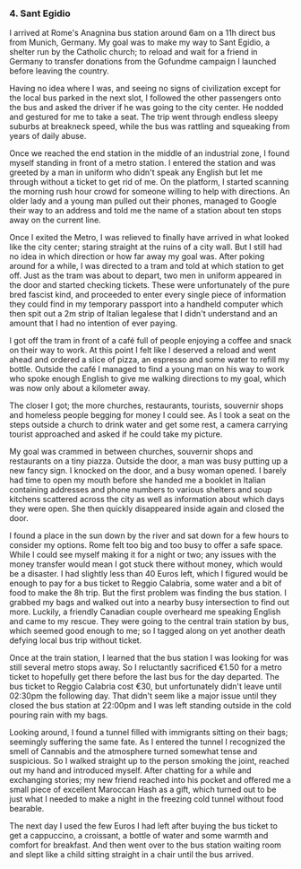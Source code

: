 ### 4. Sant Egidio

I arrived at Rome's Anagnina bus station around 6am on a 11h direct bus from Munich, Germany. My goal was to make my way to Sant Egidio, a shelter run by the Catholic church; to reload and wait for a friend in Germany to transfer donations from the Gofundme campaign I launched before leaving the country.

Having no idea where I was, and seeing no signs of civilization except for the local bus parked in the next slot, I followed the other passengers onto the bus and asked the driver if he was going to the city center. He nodded and gestured for me to take a seat. The trip went through endless sleepy suburbs at breakneck speed, while the bus was rattling and squeaking from years of daily abuse.

Once we reached the end station in the middle of an industrial zone, I found myself standing in front of a metro station. I entered the station and was greeted by a man in uniform who didn't speak any English but let me through without a ticket to get rid of me. On the platform, I started scanning the morning rush hour crowd for someone willing to help with directions. An older lady and a young man pulled out their phones, managed to Google their way to an address and told me the name of a station about ten stops away on the current line.

Once I exited the Metro, I was relieved to finally have arrived in what looked like the city center; staring straight at the ruins of a city wall. But I still had no idea in which direction or how far away my goal was. After poking around for a while, I was directed to a tram and told at which station to get off. Just as the tram was about to depart, two men in uniform appeared in the door and started checking tickets. These were unfortunately of the pure bred fascist kind, and proceeded to enter every single piece of information they could find in my temporary passport into a handheld computer which then spit out a 2m strip of Italian legalese that I didn't understand and an amount that I had no intention of ever paying.

I got off the tram in front of a café full of people enjoying a coffee and snack on their way to work. At this point I felt like I deserved a reload and went ahead and ordered a slice of pizza, an espresso and some water to refill my bottle. Outside the café I managed to find a young man on his way to work who spoke enough English to give me walking directions to my goal, which was now only about a kilometer away.

The closer I got; the more churches, restaurants, tourists, souvernir shops and homeless people begging for money I could see. As I took a seat on the steps outside a church to drink water and get some rest, a camera carrying tourist approached and asked if he could take my picture.

My goal was crammed in between churches, souvernir shops and restaurants on a tiny piazza. Outside the door, a man was busy putting up a new fancy sign. I knocked on the door, and a busy woman opened. I barely had time to open my mouth before she handed me a booklet in Italian containing addresses and phone numbers to various shelters and soup kitchens scattered across the city as well as information about which days they were open. She then quickly disappeared inside again and closed the door.

I found a place in the sun down by the river and sat down for a few hours to consider my options. Rome felt too big and too busy to offer a safe space. While I could see myself making it for a night or two; any issues with the money transfer would mean I got stuck there without money, which would be a disaster. I had slightly less than 40 Euros left, which I figured would be enough to pay for a bus ticket to Reggio Calabria, some water and a bit of food to make the 8h trip. But the first problem was finding the bus station. I grabbed my bags and walked out into a nearby busy intersection to find out more. Luckily, a friendly Canadian couple overheard me speaking English and came to my rescue. They were going to the central train station by bus, which seemed good enough to me; so I tagged along on yet another death defying local bus trip without ticket.

Once at the train station, I learned that the bus station I was looking for was still several metro stops away. So I reluctantly sacrificed €1.50 for a metro ticket to hopefully get there before the last bus for the day departed. The bus ticket to Reggio Calabria cost €30, but unfortunately didn't leave until 02:30pm the following day. That didn't seem like a major issue until they closed the bus station at 22:00pm and I was left standing outside in the cold pouring rain with my bags.

Looking around, I found a tunnel filled with immigrants sitting on their bags; seemingly suffering the same fate. As I entered the tunnel I recognized the smell of Cannabis and the atmosphere turned somewhat tense and suspicious. So I walked straight up to the person smoking the joint, reached out my hand and introduced myself. After chatting for a while and exchanging stories; my new friend reached into his pocket and offered me a small piece of excellent Maroccan Hash as a gift, which turned out to be just what I needed to make a night in the freezing cold tunnel without food bearable.

The next day I used the few Euros I had left after buying the bus ticket to get a cappuccino, a croissant, a bottle of water and some warmth and comfort for breakfast. And then went over to the bus station waiting room and slept like a child sitting straight in a chair until the bus arrived.

